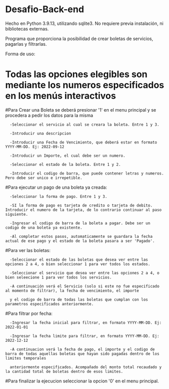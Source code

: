 # Desafio-Back-end
Hecho en Python 3.9.13, utilizando sqlite3. No requiere previa instalación, ni bibliotecas externas.

Programa que proporciona la posibilidad de crear boletas de servicios, pagarlas y filtrarlas.

Forma de uso:
# Todas las opciones elegibles son mediante los numeros especificados en los menús interactivos
#Para Crear una Boleta se deberá presionar '1' en el menu principal y se procedera a pedir los datos para la misma

      -Seleccionar el servicio al cual se creara la boleta. Entre 1 y 3.

      -Introducir una descripcion
      
      -Introducir una Fecha de Vencimiento, que deberá estar en formato YYYY-MM-DD. Ej: 2022-09-12
      
      -Introducir un Importe, el cual debe ser un numero.
      
      -Seleccionar el estado de la boleta. Entre 1 y 2.
      
      -Introducir el codigo de barra, que puede contener letras y numeros. Pero debe ser unico e irrepetible.
      

#Para ejecutar un pago de una boleta ya creada:

      -Seleccionar la forma de pago. Entre 1 y 3.
      
      -SI la forma de pago es tarjeta de credito o tarjeta de debito. Introducir el numero de la tarjeta, de lo contrario continuar al paso siguiente.
      
      -Ingresar el codigo de barra de la boleta a pagar. Debe ser un codigo de una boleta ya existente.
      
      -Al completar estos pasos, automaticamente se guardara la fecha actual de ese pago y el estado de la boleta pasara a ser 'Pagado'.
      
 #Para ver las boletas:
 
      -Seleccionar el estado de las boletas que desea ver entre las opciones 2 a 4, o bien seleccionar 1 para ver todos los estados.
      
      -Seleccionar el servicio que desea ver entre las opciones 2 a 4, o bien seleecione 1 para ver todos los servicios.
      
      -A continuación verá el Servicio (solo si este no fue especificado al momento de filtrar), la fecha de vencimiento, el importe 
      
      y el codigo de barra de todas las boletas que cumplan con los parametros especificados anteriormente.
 
 #Para filtrar por fecha:
 
      -Ingresar la fecha inicial para filtrar, en formato YYYY-MM-DD. Ej: 2022-01-01
      
      -Ingresar la fecha limite para filtrar, en formato YYYY-MM-DD. Ej: 2022-12-12
      
      -A continuacion verá la fecha de pago, el importe y el codigo de barra de todas aquellas boletas que hayan sido pagadas dentro de los limites temporales
      
      anteriormente especificados. Acompañado del monto total recaudado y la cantidad total de boletas dentro de esos limites.
      
      
 #Para finalizar la ejecucion seleccionar la opcion '0' en el menu principal.
      

